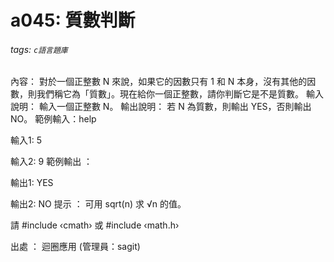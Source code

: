 # a045: 質數判斷

###### tags: `c語言題庫`

內容：
對於一個正整數 N 來說，如果它的因數只有 1 和 N 本身，沒有其他的因數，則我們稱它為「質數」。現在給你一個正整數，請你判斷它是不是質數。
輸入說明：
輸入一個正整數 N。
輸出說明：
若 N 為質數，則輸出 YES，否則輸出 NO。
範例輸入：help

輸入1:
5

輸入2:
9
範例輸出 ：

輸出1:
YES

輸出2:
NO
提示 ：
可用 sqrt(n) 求 √n 的值。

請 #include ‹cmath› 或 #include ‹math.h›

出處 ：
迴圈應用 (管理員：sagit)